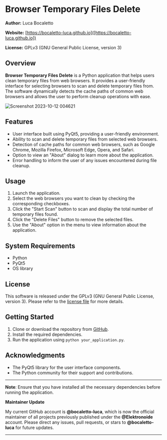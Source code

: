 # Browser Temporary Files Delete

**Author:** Luca Bocaletto

**Website:** [https://bocaletto-luca.github.io]([https://bocaletto-luca.github.io])

**License:** GPLv3 (GNU General Public License, version 3)

## Overview

**Browser Temporary Files Delete** is a Python application that helps users clean temporary files from web browsers. It provides a user-friendly interface for selecting browsers to scan and delete temporary files from. The software dynamically detects the cache paths of common web browsers and allows the user to perform cleanup operations with ease.

![Screenshot 2023-10-12 004621](https://github.com/elektronoide/Browser-Temporary-Files-Delete/assets/134635227/a3ec1053-2676-4fed-94f5-5ae064df0eae)

## Features

- User interface built using PyQt5, providing a user-friendly environment.
- Ability to scan and delete temporary files from selected web browsers.
- Detection of cache paths for common web browsers, such as Google Chrome, Mozilla Firefox, Microsoft Edge, Opera, and Safari.
- Option to view an "About" dialog to learn more about the application.
- Error handling to inform the user of any issues encountered during file cleanup.

## Usage

1. Launch the application.
2. Select the web browsers you want to clean by checking the corresponding checkboxes.
3. Click the "Start Scan" button to scan and display the total number of temporary files found.
4. Click the "Delete Files" button to remove the selected files.
5. Use the "About" option in the menu to view information about the application.

## System Requirements

- Python
- PyQt5
- OS library

## License

This software is released under the GPLv3 (GNU General Public License, version 3). Please refer to the [license file](LICENSE) for more details.

## Getting Started

1. Clone or download the repository from [GitHub](https://github.com/your/repository).
2. Install the required dependencies.
3. Run the application using `python your_application.py`.

## Acknowledgments

- The PyQt5 library for the user interface components.
- The Python community for their support and contributions.

---

**Note**: Ensure that you have installed all the necessary dependencies before running the application.

**Maintainer Update**

My current GitHub account is **@bocaletto-luca**, which is now the official maintainer of all projects previously published under the **@Elektronoide** account. Please direct any issues, pull requests, or stars to **@bocaletto-luca** for future updates.

---
